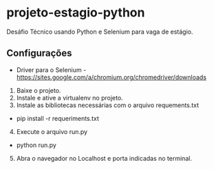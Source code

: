 # projeto-estagio-python
 Desáfio Técnico usando Python e Selenium para vaga de estágio.

## Configurações

* Driver para o Selenium - https://sites.google.com/a/chromium.org/chromedriver/downloads

1. Baixe o projeto.
2. Instale e ative a virtualenv no projeto.
3. Instale as bibliotecas necessárias com o arquivo requements.txt
  * pip install -r requeriments.txt
4. Execute o arquivo run.py
  * python run.py
5. Abra o navegador no Localhost e porta indicadas no terminal.